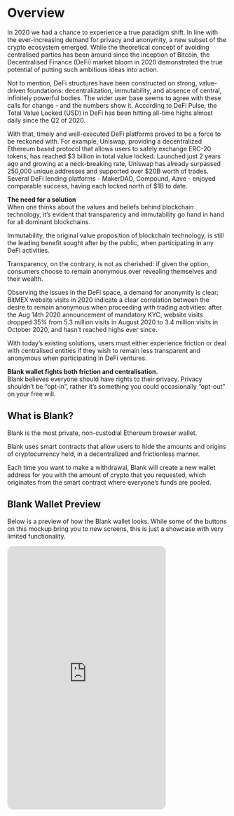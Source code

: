 # Overview

In 2020 we had a chance to experience a true paradigm shift. In line with the ever-increasing demand for privacy and anonymity, a new subset of the crypto ecosystem emerged. While the theoretical concept of avoiding centralised parties has been around since the inception of Bitcoin, the Decentralised Finance (DeFi) market bloom in 2020 demonstrated the true potential of putting such ambitious ideas into action. 

Not to mention, DeFi structures have been constructed on strong, value-driven foundations: decentralization, immutability, and absence of central, infinitely powerful bodies. The wider user base seems to agree with these calls for change - and the numbers show it. According to DeFi Pulse, the Total Value Locked (USD) in DeFi has been hitting all-time highs almost daily since the Q2 of 2020.

With that, timely and well-executed DeFi platforms proved to be a force to be reckoned with. For example, Uniswap, providing a decentralized Ethereum based protocol that allows users to safely exchange ERC-20 tokens, has reached $3 billion in total value locked. Launched just 2 years ago and growing at a neck-breaking rate, Uniswap has already surpassed 250,000 unique addresses and supported over $20B worth of trades. Several DeFi lending platforms - MakerDAO, Compound, Aave - enjoyed comparable success, having each locked north of $1B to date. 

**The need for a solution** <br/> When one thinks about the values and beliefs behind blockchain technology, it’s evident that transparency and immutability go hand in hand for all dominant blockchains.

Immutability, the original value proposition of blockchain technology, is still the leading benefit sought after by the public, when participating in any DeFi activities.

Transparency, on the contrary, is not as cherished: if given the option, consumers choose to remain anonymous over revealing themselves and their wealth. 

Observing the issues in the DeFi space, a demand for anonymity is clear: BitMEX website visits in 2020 indicate a clear correlation between the desire to remain anonymous when proceeding with trading activities: after the Aug 14th 2020 announcement of mandatory KYC, website visits dropped 35% from 5.3 million visits in August 2020 to 3.4 million visits in October 2020, and hasn’t reached highs ever since. 

With today’s existing solutions, users must either experience friction or deal with centralised entities if they wish to remain less transparent and anonymous when participating in DeFi ventures.

**Blank wallet fights both friction and centralisation.** <br/>  Blank believes everyone should have rights to their privacy. Privacy shouldn’t be “opt-in”, rather it’s something you could occasionally “opt-out” on your free will.

## What is Blank?

Blank is the most private, non-custodial Ethereum browser wallet.

Blank uses smart contracts that allow users to hide the amounts and origins of cryptocurrency held, in a decentralized and frictionless manner. 

Each time you want to make a withdrawal, Blank will create a new wallet address for you with the amount of crypto that you requested, which originates from the smart contract where everyone’s funds are pooled.

## Blank Wallet Preview

Below is a preview of how the Blank wallet looks. While some of the buttons on this mockup bring you to new screens, this is just a showcase with very limited functionality.

<style>
    .lds-dual-ring {
        display: inline-block;
        width: 80px;
        height: 80px;
    }
    .lds-dual-ring:after {
        content: " ";
        display: block;
        width: 64px;
        height: 64px;
        margin: 8px;
        border-radius: 50%;
        border: 6px solid black;
        border-color: black transparent black transparent;
        animation: lds-dual-ring 1.2s linear infinite;
    }
    @keyframes lds-dual-ring {
        0% {
            transform: rotate(0deg);
        }
        100% {
            transform: rotate(360deg);
        }
    }
</style>
<div style="position: relative; display: flex; align-items: center; justify-content: center; width: 360px; height: 600px; border: 1px solid rgba(0, 0, 0, 0.1); border-radius: 0.75rem; overflow: hidden;">
    <div class="lds-dual-ring" style="opacity: 0.1;"></div>
    <iframe style="position: absolute; left: 0; top: 0; width: 100%; height: 100%; border: none;" width="100%" height="100%" src="https://www.figma.com/embed?embed_host=share&url=https%3A%2F%2Fwww.figma.com%2Fproto%2FVuKEhYNbfxfE4h5dXa6Cu4%2FWallet-Preview%3Fnode-id%3D1%253A257%26scaling%3Dmin-zoom%26hide-ui%3D1" allowfullscreen></iframe>
</div>
